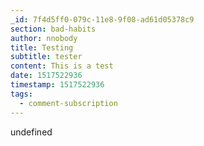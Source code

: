 ```yaml
---
_id: 7f4d5ff0-079c-11e8-9f08-ad61d05378c9
section: bad-habits
author: nnobody
title: Testing
subtitle: tester
content: This is a test
date: 1517522936
timestamp: 1517522936
tags:
  - comment-subscription
---
```

undefined
